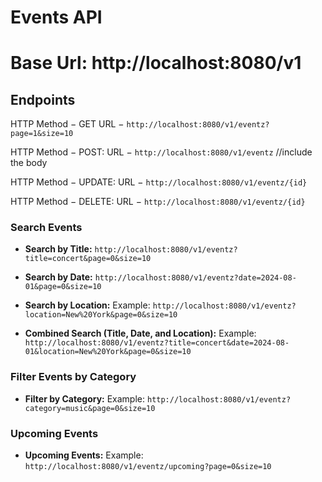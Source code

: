 # Events API

# Base Url: http://localhost:8080/v1

## Endpoints 

HTTP Method − GET
URL − `http://localhost:8080/v1/eventz?page=1&size=10`

HTTP Method − POST: 
URL − `http://localhost:8080/v1/eventz` //include the body

HTTP Method − UPDATE:
URL − `http://localhost:8080/v1/eventz/{id}`

HTTP Method − DELETE: 
URL − `http://localhost:8080/v1/eventz/{id}`


### Search Events

- **Search by Title:**
`http://localhost:8080/v1/eventz?title=concert&page=0&size=10`

- **Search by Date:**
`http://localhost:8080/v1/eventz?date=2024-08-01&page=0&size=10`

- **Search by Location:**
Example: `http://localhost:8080/v1/eventz?location=New%20York&page=0&size=10`

- **Combined Search (Title, Date, and Location):**
Example: `http://localhost:8080/v1/eventz?title=concert&date=2024-08-01&location=New%20York&page=0&size=10`

### Filter Events by Category

- **Filter by Category:**
Example: `http://localhost:8080/v1/eventz?category=music&page=0&size=10`

### Upcoming Events

- **Upcoming Events:**
Example: `http://localhost:8080/v1/eventz/upcoming?page=0&size=10`
